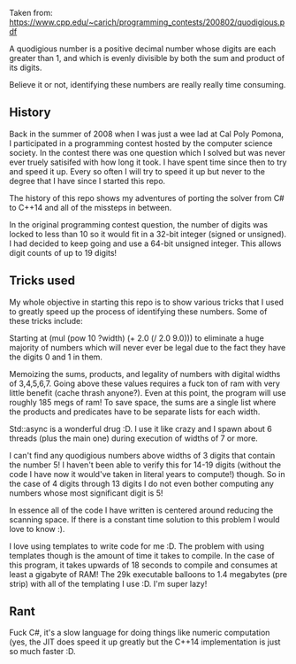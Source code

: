 Taken from: https://www.cpp.edu/~carich/programming_contests/200802/quodigious.pdf

A quodigious number is a positive decimal number whose digits are each greater
than 1, and which is evenly divisible by both the sum and product of its
digits.

Believe it or not, identifying these numbers are really really time consuming.


History
-------
Back in the summer of 2008 when I was just a wee lad at Cal Poly Pomona, I
participated in a programming contest hosted by the computer science society.
In the contest there was one question which I solved but was never ever truely
satisifed with how long it took. I have spent time since then to try and speed
it up. Every so often I will try to speed it up but never to the degree that I
have since I started this repo.

The history of this repo shows my adventures of porting the solver from C# to
C++14 and all of the missteps in between.

In the original programming contest question, the number of digits was locked
to less than 10 so it would fit in a 32-bit integer (signed or unsigned). I had
decided to keep going and use a 64-bit unsigned integer. This allows digit
counts of up to 19 digits! 


Tricks used
-----------
My whole objective in starting this repo is to show various tricks that I used
to greatly speed up the process of identifying these numbers. Some of these
tricks include:

Starting at (mul (pow 10 ?width) (+ 2.0 (/ 2.0 9.0))) to eliminate a huge
majority of numbers which will never ever be legal due to the fact they have
the digits 0 and 1 in them.

Memoizing the sums, products, and legality of numbers with digital widths of
3,4,5,6,7. Going above these values requires a fuck ton of ram with very little
benefit (cache thrash anyone?). Even at this point, the program will use
roughly 185 megs of ram! To save space, the sums are a single list where the
products and predicates have to be separate lists for each width.

Std::async is a wonderful drug :D. I use it like crazy and I spawn about 6
threads (plus the main one) during execution of widths of 7 or more. 


I can't find any quodigious numbers above widths of 3 digits that contain the
number 5! I haven't been able to verify this for 14-19 digits (without the
code I have now it would've taken in literal years to compute!) though. So in
the case of 4 digits through 13 digits I do not even bother computing any
numbers whose most significant digit is 5!


In essence all of the code I have written is centered around reducing the
scanning space. If there is a constant time solution to this problem I would
love to know :).

I love using templates to write code for me :D. The problem with using
templates though is the amount of time it takes to compile. In the case of this
program, it takes upwards of 18 seconds to compile and consumes at least a
gigabyte of RAM! The 29k executable balloons to 1.4 megabytes (pre strip) with
all of the templating I use :D. I'm super lazy!


Rant
----
Fuck C#, it's a slow language for doing things like numeric computation (yes,
the JIT does speed it up greatly but the C++14 implementation is just
so much faster :D.
